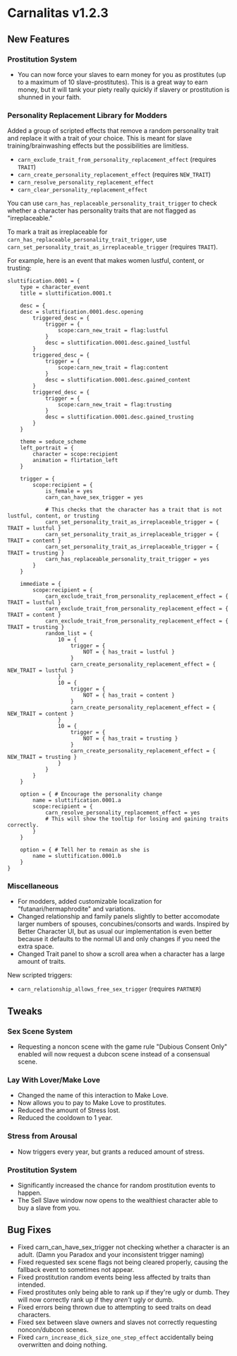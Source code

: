# Carnalitas v1.2.3

## New Features

### Prostitution System

* You can now force your slaves to earn money for you as prostitutes (up to a maximum of 10 slave-prostitutes). This is a great way to earn money, but it will tank your piety really quickly if slavery or prostitution is shunned in your faith.

### Personality Replacement Library for Modders

Added a group of scripted effects that remove a random personality trait and replace it with a trait of your choice. This is meant for slave training/brainwashing effects but the possibilities are limitless.

* `carn_exclude_trait_from_personality_replacement_effect` (requires `TRAIT`)
* `carn_create_personality_replacement_effect` (requires `NEW_TRAIT`)
* `carn_resolve_personality_replacement_effect`
* `carn_clear_personality_replacement_effect`

You can use `carn_has_replaceable_personality_trait_trigger` to check whether a character has personality traits that are not flagged as "irreplaceable."

To mark a trait as irreplaceable for `carn_has_replaceable_personality_trait_trigger`, use `carn_set_personality_trait_as_irreplaceable_trigger` (requires `TRAIT`).

For example, here is an event that makes women lustful, content, or trusting:

```
sluttification.0001 = {
    type = character_event
    title = sluttification.0001.t
    
    desc = {
	desc = sluttification.0001.desc.opening
        triggered_desc = {
            trigger = {
                scope:carn_new_trait = flag:lustful
            }
            desc = sluttification.0001.desc.gained_lustful
        }
        triggered_desc = {
            trigger = {
                scope:carn_new_trait = flag:content
            }
            desc = sluttification.0001.desc.gained_content
        }
        triggered_desc = {
            trigger = {
                scope:carn_new_trait = flag:trusting
            }
            desc = sluttification.0001.desc.gained_trusting
        }
    }
    
    theme = seduce_scheme
    left_portrait = {
        character = scope:recipient
        animation = flirtation_left
    }

    trigger = {
        scope:recipient = {
            is_female = yes
            carn_can_have_sex_trigger = yes

            # This checks that the character has a trait that is not lustful, content, or trusting
            carn_set_personality_trait_as_irreplaceable_trigger = { TRAIT = lustful }
            carn_set_personality_trait_as_irreplaceable_trigger = { TRAIT = content }
            carn_set_personality_trait_as_irreplaceable_trigger = { TRAIT = trusting }
            carn_has_replaceable_personality_trait_trigger = yes
        }
    }

    immediate = {
        scope:recipient = {
            carn_exclude_trait_from_personality_replacement_effect = { TRAIT = lustful }
            carn_exclude_trait_from_personality_replacement_effect = { TRAIT = content }
            carn_exclude_trait_from_personality_replacement_effect = { TRAIT = trusting }
            random_list = {
                10 = {
                    trigger = {
                        NOT = { has_trait = lustful }
                    }
                    carn_create_personality_replacement_effect = { NEW_TRAIT = lustful }
                }
                10 = {
                    trigger = {
                        NOT = { has_trait = content }
                    }
                    carn_create_personality_replacement_effect = { NEW_TRAIT = content }
                }
                10 = {
                    trigger = {
                        NOT = { has_trait = trusting }
                    }
                    carn_create_personality_replacement_effect = { NEW_TRAIT = trusting }
                }
            }
        }
    }

    option = { # Encourage the personality change
        name = sluttification.0001.a
        scope:recipient = {
            carn_resolve_personality_replacement_effect = yes
            # This will show the tooltip for losing and gaining traits correctly.
        }
    }

    option = { # Tell her to remain as she is
        name = sluttification.0001.b
    }
}
```

### Miscellaneous

* For modders, added customizable localization for "futanari/hermaphrodite" and variations.
* Changed relationship and family panels slightly to better accomodate larger numbers of spouses, concubines/consorts and wards. Inspired by Better Character UI, but as usual our implementation is even better because it defaults to the normal UI and only changes if you need the extra space.
* Changed Trait panel to show a scroll area when a character has a large amount of traits.

New scripted triggers:
* `carn_relationship_allows_free_sex_trigger` (requires `PARTNER`)

## Tweaks

### Sex Scene System

* Requesting a noncon scene with the game rule "Dubious Consent Only" enabled will now request a dubcon scene instead of a consensual scene.

### Lay With Lover/Make Love

* Changed the name of this interaction to Make Love.
* Now allows you to pay to Make Love to prostitutes.
* Reduced the amount of Stress lost.
* Reduced the cooldown to 1 year.

### Stress from Arousal

* Now triggers every year, but grants a reduced amount of stress.

### Prostitution System

* Significantly increased the chance for random prostitution events to happen.
* The Sell Slave window now opens to the wealthiest character able to buy a slave from you.

## Bug Fixes

* Fixed carn_can_have_sex_trigger not checking whether a character is an adult. (Damn you Paradox and your inconsistent trigger naming)
* Fixed requested sex scene flags not being cleared properly, causing the fallback event to sometimes not appear.
* Fixed prostitution random events being less affected by traits than intended.
* Fixed prostitutes only being able to rank up if they're ugly or dumb. They will now correctly rank up if they *aren't* ugly or dumb.
* Fixed errors being thrown due to attempting to seed traits on dead characters.
* Fixed sex between slave owners and slaves not correctly requesting noncon/dubcon scenes.
* Fixed `carn_increase_dick_size_one_step_effect` accidentally being overwritten and doing nothing.